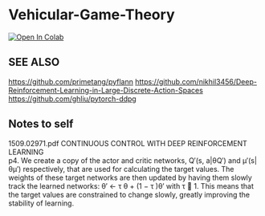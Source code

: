 # Vehicular-Game-Theory

[![Open In Colab](https://colab.research.google.com/assets/colab-badge.svg)](https://colab.research.google.com/github/teamdman/vehicular-game-theory/blob/master/platoongame/training.ipynb)

## SEE ALSO

https://github.com/primetang/pyflann
https://github.com/nikhil3456/Deep-Reinforcement-Learning-in-Large-Discrete-Action-Spaces
https://github.com/ghliu/pytorch-ddpg

## Notes to self

1509.02971.pdf CONTINUOUS CONTROL WITH DEEP REINFORCEMENT LEARNING  
p4. We create a copy of the actor and critic networks, Q′(s, a|θQ′) and μ′(s|θμ′) respectively, that are used for calculating the target values. The weights of these target networks are then updated by having them slowly track the learned networks: θ′ ← τ θ + (1 − τ )θ′ with τ  1. This means that the target values are constrained to change slowly, greatly improving the stability of learning. 
